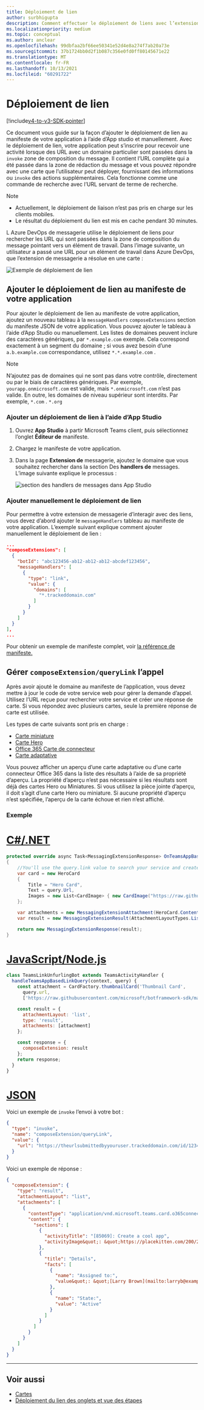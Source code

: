 ```yaml
---
title: Déploiement de lien
author: surbhigupta
description: Comment effectuer le déploiement de liens avec l’extension de messagerie dans une Microsoft Teams application.
ms.localizationpriority: medium
ms.topic: conceptual
ms.author: anclear
ms.openlocfilehash: 99dbfaa2bf66ee50341e52d4e8a274f7ab20a73e
ms.sourcegitcommit: 37b1724bb0d2f1b087c356e0fd0ff80145671e22
ms.translationtype: MT
ms.contentlocale: fr-FR
ms.lasthandoff: 10/13/2021
ms.locfileid: "60291722"
---
```

# <a name="link-unfurling"></a>Déploiement de lien

[!include[v4-to-v3-SDK-pointer](~/includes/v4-to-v3-pointer-me.md)]

Ce document vous guide sur la façon d’ajouter le déploiement de lien au manifeste de votre application à l’aide d’App studio et manuellement. Avec le déploiement de lien, votre application peut s’inscrire pour recevoir une activité lorsque des URL avec un domaine particulier sont passées dans la `invoke` zone de composition du message. Il contient l’URL complète qui a été passée dans la zone de rédaction du message et vous pouvez répondre avec une carte que l’utilisateur peut déployer, fournissant des informations ou `invoke` des actions supplémentaires. Cela fonctionne comme une commande de recherche avec l’URL servant de terme de recherche.

> [!NOTE]
> * Actuellement, le déploiement de liaison n’est pas pris en charge sur les clients mobiles.
> * Le résultat du déploiement du lien est mis en cache pendant 30 minutes.

L Azure DevOps de messagerie utilise le déploiement de liens pour rechercher les URL qui sont passées dans la zone de composition du message pointant vers un élément de travail. Dans l’image suivante, un utilisateur a passé une URL pour un élément de travail dans Azure DevOps, que l’extension de messagerie a résolue en une carte :

![Exemple de déploiement de lien](~/assets/images/compose-extensions/messagingextensions_linkunfurling.png)

## <a name="add-link-unfurling-to-your-app-manifest"></a>Ajouter le déploiement de lien au manifeste de votre application

Pour ajouter le déploiement de lien au manifeste de votre application, ajoutez un nouveau tableau à la `messageHandlers` `composeExtensions` section du manifeste JSON de votre application. Vous pouvez ajouter le tableau à l’aide d’App Studio ou manuellement. Les listes de domaines peuvent inclure des caractères génériques, par `*.example.com` exemple. Cela correspond exactement à un segment du domaine ; si vous avez besoin d’une `a.b.example.com` correspondance, utilisez `*.*.example.com` .

> [!NOTE]
> N’ajoutez pas de domaines qui ne sont pas dans votre contrôle, directement ou par le biais de caractères génériques. Par exemple, `yourapp.onmicrosoft.com` est valide, mais `*.onmicrosoft.com` n’est pas valide. En outre, les domaines de niveau supérieur sont interdits. Par exemple, `*.com` . `*.org`

### <a name="add-link-unfurling-using-app-studio"></a>Ajouter un déploiement de lien à l’aide d’App Studio

1. Ouvrez **App Studio** à partir Microsoft Teams client, puis sélectionnez l’onglet **Éditeur de** manifeste.
1. Chargez le manifeste de votre application.
1. Dans la page **Extension de** messagerie, ajoutez le domaine que vous souhaitez rechercher dans la section Des **handlers de** messages. L’image suivante explique le processus :

    ![section des handlers de messages dans App Studio](~/assets/images/link-unfurling.png)
    
### <a name="add-link-unfurling-manually"></a>Ajouter manuellement le déploiement de lien

Pour permettre à votre extension de messagerie d’interagir avec des liens, vous devez d’abord ajouter le `messageHandlers` tableau au manifeste de votre application. L’exemple suivant explique comment ajouter manuellement le déploiement de lien : 


```json
...
"composeExtensions": [
  {
    "botId": "abc123456-ab12-ab12-ab12-abcdef123456",
    "messageHandlers": [
      {
        "type": "link",
        "value": {
          "domains": [
            "*.trackeddomain.com"
          ]
        }
      }
    ]
  }
],
...
```

Pour obtenir un exemple de manifeste complet, voir [la référence de manifeste.](~/resources/schema/manifest-schema.md)

## <a name="handle-the-composeextensionquerylink-invoke"></a>Gérer `composeExtension/queryLink` l’appel

Après avoir ajouté le domaine au manifeste de l’application, vous devez mettre à jour le code de votre service web pour gérer la demande d’appel. Utilisez l’URL reçue pour rechercher votre service et créer une réponse de carte. Si vous répondez avec plusieurs cartes, seule la première réponse de carte est utilisée.

Les types de carte suivants sont pris en charge :

* [Carte miniature](~/task-modules-and-cards/cards/cards-reference.md#thumbnail-card)
* [Carte Hero](~/task-modules-and-cards/cards/cards-reference.md#hero-card)
* [Office 365 Carte de connecteur](~/task-modules-and-cards/cards/cards-reference.md#office-365-connector-card)
* [Carte adaptative](~/task-modules-and-cards/cards/cards-reference.md#adaptive-card)

Vous pouvez afficher un aperçu d’une carte adaptative ou d’une carte connecteur Office 365 dans la liste des résultats à l’aide de sa propriété d’aperçu. La propriété d’aperçu n’est pas nécessaire si les résultats sont déjà des cartes Hero ou Miniatures. Si vous utilisez la pièce jointe d’aperçu, il doit s’agit d’une carte Hero ou miniature. Si aucune propriété d’aperçu n’est spécifiée, l’aperçu de la carte échoue et rien n’est affiché.

### <a name="example"></a>Exemple

# <a name="cnet"></a>[C#/.NET](#tab/dotnet)

```csharp
protected override async Task<MessagingExtensionResponse> OnTeamsAppBasedLinkQueryAsync(ITurnContext<IInvokeActivity> turnContext, AppBasedLinkQuery query, CancellationToken cancellationToken)
{
    //You'll use the query.link value to search your service and create a card response
    var card = new HeroCard
    {
        Title = "Hero Card",
        Text = query.Url,
        Images = new List<CardImage> { new CardImage("https://raw.githubusercontent.com/microsoft/botframework-sdk/master/icon.png") },
    };

    var attachments = new MessagingExtensionAttachment(HeroCard.ContentType, null, card);
    var result = new MessagingExtensionResult(AttachmentLayoutTypes.List, "result", new[] { attachments }, null, "test unfurl");

    return new MessagingExtensionResponse(result);
}
```

# <a name="javascriptnodejs"></a>[JavaScript/Node.js](#tab/javascript)

```javascript
class TeamsLinkUnfurlingBot extends TeamsActivityHandler {
  handleTeamsAppBasedLinkQuery(context, query) {
    const attachment = CardFactory.thumbnailCard('Thumbnail Card',
      query.url,
      ['https://raw.githubusercontent.com/microsoft/botframework-sdk/master/icon.png']);

    const result = {
      attachmentLayout: 'list',
      type: 'result',
      attachments: [attachment]
    };

    const response = {
      composeExtension: result
    };
    return response;
  }
}
```

# <a name="json"></a>[JSON](#tab/json)

Voici un exemple de `invoke` l’envoi à votre bot :

```json
{
  "type": "invoke",
  "name": "composeExtension/queryLink",
  "value": {
    "url": "https://theurlsubmittedbyyouruser.trackeddomain.com/id/1234"
  }
}
```

Voici un exemple de réponse :

```json
{
  "composeExtension": {
    "type": "result",
    "attachmentLayout": "list",
    "attachments": [
      {
        "contentType": "application/vnd.microsoft.teams.card.o365connector",
        "content": {
          "sections": [
            {
              "activityTitle": "[85069]: Create a cool app",
              "activityImage&quot;: &quot;https://placekitten.com/200/200"
            },
            {
              "title": "Details",
              "facts": [
                {
                  "name": "Assigned to:",
                  "value&quot;: &quot;[Larry Brown](mailto:larryb@example.com)"
                },
                {
                  "name": "State:",
                  "value": "Active"
                }
              ]
            }
          ]
        }
      }
    ]
  }
}
```

* * *

## <a name="see-also"></a>Voir aussi 

* [Cartes](~/task-modules-and-cards/what-are-cards.md)
* [Déploiement du lien des onglets et vue des étapes](~/tabs/tabs-link-unfurling.md)
